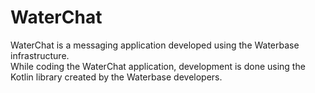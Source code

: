 # WaterChat

WaterChat is a messaging application developed using the Waterbase infrastructure.  
While coding the WaterChat application, development is done using the Kotlin library created by the Waterbase developers.

